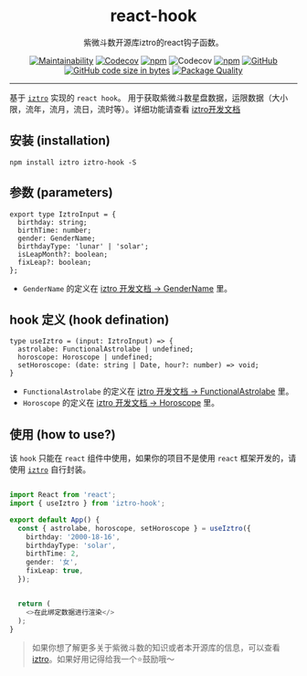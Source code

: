 <div align="center">

# react-hook

紫微斗数开源库iztro的react钩子函数。

</div>

<div align="center">

[![Maintainability](https://api.codeclimate.com/v1/badges/b57f0e6e2e8875ce39ae/maintainability)](https://codeclimate.com/github/SylarLong/iztro-hook/maintainability) 
[![Codecov](https://github.com/SylarLong/iztro-hook/actions/workflows/Codecov.yml/badge.svg)](https://github.com/SylarLong/iztro-hook/actions/workflows/Codecov.yml)
[![npm](https://img.shields.io/npm/v/iztro-hook?logo=npm&logoColor=%23CB3837)](https://www.npmjs.com/package/iztro-hook) 
![Codecov](https://img.shields.io/codecov/c/github/SylarLong/iztro-hook?logo=codecov&logoColor=%23F01F7A) 
[![npm](https://img.shields.io/npm/dw/iztro-hook?logo=npm&logoColor=%23CB3837)](https://www.npmjs.com/package/iztro-hook) 
[![GitHub](https://img.shields.io/github/license/sylarlong/iztro-hook)](https://www.npmjs.com/package/iztro-hook) 
[![GitHub code size in bytes](https://img.shields.io/github/languages/code-size/SylarLong/iztro-hook)](https://www.npmjs.com/package/iztro-hook) 
[![Package Quality](https://packagequality.com/shield/iztro-hook.svg)](https://packagequality.com/#?package=iztro-hook) 

</div>

---


基于 [`iztro`](https://github.com/SylarLong/iztro) 实现的 `react hook`。
用于获取紫微斗数星盘数据，运限数据（大小限，流年，流月，流日，流时等）。详细功能请查看 [iztro开发文档](https://docs.iztro.com)

## 安装 (installation)

```
npm install iztro iztro-hook -S
```

## 参数 (parameters)

```
export type IztroInput = {
  birthday: string;
  birthTime: number;
  gender: GenderName;
  birthdayType: 'lunar' | 'solar';
  isLeapMonth?: boolean;
  fixLeap?: boolean;
};
```

- `GenderName` 的定义在 [iztro 开发文档 -> GenderName](https://docs.iztro.com/type-definition.html#gendername) 里。

## hook 定义 (hook defination)

```
type useIztro = (input: IztroInput) => {
  astrolabe: FunctionalAstrolabe | undefined;
  horoscope: Horoscope | undefined;
  setHoroscope: (date: string | Date, hour?: number) => void;
}
```

- `FunctionalAstrolabe` 的定义在 [iztro 开发文档 -> FunctionalAstrolabe](https://docs.iztro.com/posts/astrolabe.html#functionalastrolabe) 里。
- `Horoscope` 的定义在 [iztro 开发文档 -> Horoscope](https://docs.iztro.com/type-definition.html#horoscope) 里。

## 使用 (how to use?)

该 `hook` 只能在 `react` 组件中使用，如果你的项目不是使用 `react` 框架开发的，请使用 [`iztro`](https://github.com/SylarLong/iztro) 自行封装。

```ts

import React from 'react';
import { useIztro } from 'iztro-hook';

export default App() {
  const { astrolabe, horoscope, setHoroscope } = useIztro({
    birthday: '2000-18-16',
    birthdayType: 'solar',
    birthTime: 2,
    gender: '女',
    fixLeap: true,
  });


  return (
    <>在此绑定数据进行渲染</>
  );
}

```

>如果你想了解更多关于紫微斗数的知识或者本开源库的信息，可以查看 [iztro](https://github.com/SylarLong/iztro)。如果好用记得给我一个⭐️鼓励哦～

